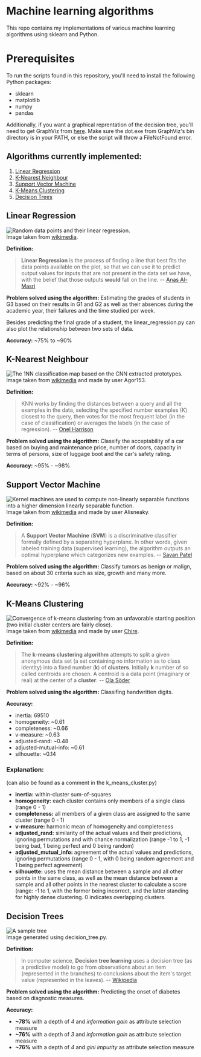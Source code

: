 # Machine learning algorithms
This repo contains my implementations of various machine learning algorithms using sklearn and Python.


# Prerequisites

To run the scripts found in this repository, you'll need to install the following Python packages:

 - sklearn
 - matplotlib
 - numpy
 - pandas

Additionally, if you want a graphical reprentation of the decision tree, you'll need to get GraphViz from [here](https://graphviz.gitlab.io/download/). Make sure the dot.exe from GraphViz's bin directory is in your PATH, or else the script will throw a FileNotFound error.

## Algorithms currently implemented:

 1. [Linear Regression](#lin-reg)
 2. [K-Nearest Neighbour](#knn)
 3. [Support Vector Machine](#svm)
 4. [K-Means Clustering](#k-means)
 5. [Decision Trees](#dec-trees)

   <a id="lin-reg"></a>
## Linear Regression
![Random data points and their linear regression.](https://upload.wikimedia.org/wikipedia/commons/3/3a/Linear_regression.svg)  
Image taken from [wikimedia](https://commons.wikimedia.org/wiki/File:Linear_regression.svg).

**Definition:**
> **Linear Regression** is the process of finding a line that best fits the data points available on the plot, so that we can use it to predict output values for inputs that are not present in the data set we have, with the belief that those outputs **would** fall on the line.
> -- [Anas Al-Masri](https://towardsdatascience.com/how-does-linear-regression-actually-work-3297021970dd)

 **Problem solved using the algorithm:** Estimating the grades of students in G3 based on their results in G1 and G2 as well as their absences during the academic year, their failures and the time studied per week.  

Besides predicting the final grade of a student, the linear_regression.py can also plot the relationship between two sets of data.

**Accuracy:** ~75% to ~90%

<a id="knn"></a>
## K-Nearest Neighbour
![The 1NN classification map based on the CNN extracted prototypes.](https://upload.wikimedia.org/wikipedia/commons/e/e9/Map1NNReducedDataSet.png)  
Image taken from [wikimedia](https://commons.wikimedia.org/wiki/File:Map1NNReducedDataSet.png) and made by user Agor153.

**Definition:**   
>KNN works by finding the distances between a query and all the examples in the data, selecting the specified number examples (K) closest to the query, then votes for the most frequent label (in the case of classification) or averages the labels (in the case of regression).
>-- [Onel Harrison](https://towardsdatascience.com/machine-learning-basics-with-the-k-nearest-neighbors-algorithm-6a6e71d01761)

 **Problem solved using the algorithm:** Classify the acceptability of a car based on buying and maintenance price, number of doors, capacity in terms of persons, size of luggage boot and the car's safety rating.  


**Accuracy:** ~95% - ~98%

<a id="svm"></a>
## Support Vector Machine
 ![Kernel machines are used to compute non-linearly separable functions into a higher dimension linearly separable function.](https://upload.wikimedia.org/wikipedia/commons/f/fe/Kernel_Machine.svg)  
  Image taken from [wikimedia](https://commons.wikimedia.org/wiki/File:Kernel_Machine.svg) and made by user Alisneaky.

**Definition:**      
> A **Support Vector Machine** (**SVM**) is a discriminative classifier formally defined by a separating hyperplane. In other words, given labeled training data (supervised learning), the algorithm outputs an optimal hyperplane which categorizes new examples.
> -- [Savan Patel](https://medium.com/machine-learning-101/chapter-2-svm-support-vector-machine-theory-f0812effc72)

**Problem solved using the algorithm:** Classify tumors as benign or malign, based on about 30 criteria such as size, growth and many more.

**Accuracy:** ~92% - ~96%

<a id="k-means"></a>
## K-Means Clustering

![Convergence of k-means clustering from an unfavorable starting position (two initial cluster centers are fairly close).](https://upload.wikimedia.org/wikipedia/commons/thumb/e/ea/K-means_convergence.gif/617px-K-means_convergence.gif)  
  Image taken from [wikimedia](https://commons.wikimedia.org/wiki/File:K-means_convergence.gif) and made by user [Chire](https://commons.wikimedia.org/wiki/User:Chire).

**Definition:**      
> The **k**-**means clustering algorithm** attempts to split a given anonymous data set (a set containing no information as to class identity) into a fixed number (**k**) of **clusters**. Initially **k** number of so called centroids are chosen. A centroid is a data point (imaginary or real) at the center of a **cluster**.
>  -- [Ola Söder](http://www.fon.hum.uva.nl/praat/manual/k-means_clustering_1__How_does_k-means_clustering_work_.html)


**Problem solved using the algorithm:** Classifing handwritten digits.

**Accuracy:**
- inertia: 69510
- homogeneity: ~0.61 	
- completeness: ~0.66
- v-measure: ~0.63 	
- adjusted-rand: ~0.48 	
- adjusted-mutual-info: ~0.61 	
- silhouette: ~0.14

### Explanation:
 (can also be found as a comment in the k_means_cluster.py)
 - **inertia:** within-cluster sum-of-squares
 - **homogeneity:** each cluster contains only members of a single class (range 0 - 1)  
- **completeness:** all members of a given class are assigned to the same cluster (range 0 - 1)  
- **v-measure:** harmonic mean of homogeneity and completeness  
- **adjusted_rand:** similarity of the actual values and their predictions,                    ignoring permutations and with chance normalization (range -1 to 1, -1 being bad, 1 being perfect and 0 being random)
- **adjusted_mutual_info:** agreement of the actual values and predictions, ignoring permutations (range 0 - 1, with 0 being random agreement and 1 being perfect agreement)  
- **silhouette:** uses the mean distance between a sample and all other points in the same class, as well as the mean distance between a sample and all other points in the nearest cluster to calculate a score (range: -1 to 1, with the former being incorrect, and the latter standing for highly dense clustering. 0 indicates overlapping clusters.


<a id="dec-trees"></a>
## Decision Trees
![A sample tree](https://i.gyazo.com/c8254a7a1ca3603ef61f6a1440588d0c.png)  
Image generated using decision_tree.py.

**Definition:**  
> In computer science, **Decision tree learning** uses a decision tree (as a predictive model) to go from observations about an item (represented in the branches) to conclusions about the item's target value (represented in the leaves).
> -- [Wikipedia](https://en.wikipedia.org/wiki/Decision_tree_learning)

**Problem solved using the algorithm:**  Predicting the onset of diabetes based on diagnostic measures.


**Accuracy:**
- **~78%** with a depth of *4* and *information gain* as attribute selection measure
- **~76%** with a depth of *3* and *information gain* as attribute selection measure
- **~76%** with a depth of *4* and *gini impurity* as attribute selection measure
